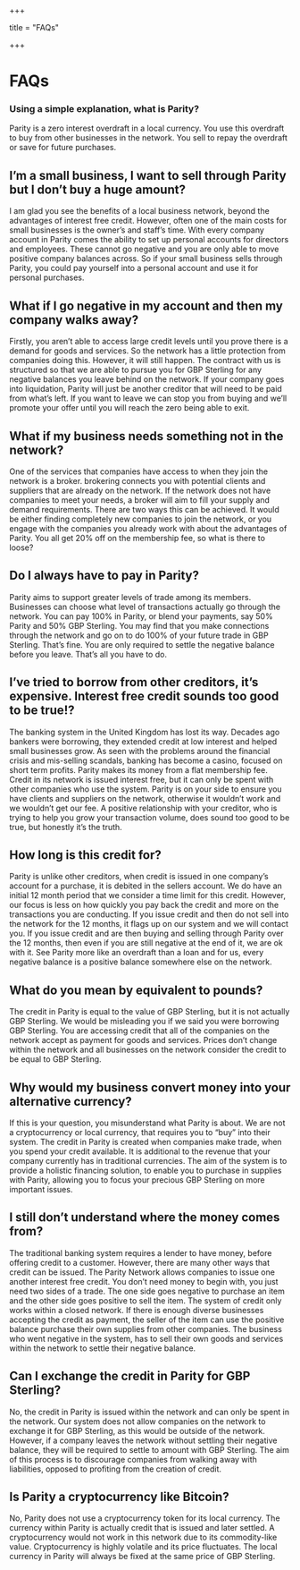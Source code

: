 +++

title = "FAQs"

+++

# FAQs

### Using a simple explanation, what is Parity?

Parity is a zero interest overdraft in a local currency. You use this overdraft to buy from other businesses in the network. You sell to repay the overdraft or save for future purchases.

## I’m a small business, I want to sell through Parity but I don’t buy a huge amount?

I am glad you see the benefits of a local business network, beyond the advantages of interest free credit. However, often one of the main costs for small businesses is the owner’s and staff’s time. With every company account in Parity comes the ability to set up personal accounts for directors and employees. These cannot go negative and you are only able to move positive company balances across. So if your small business sells through Parity, you could pay yourself into a personal account and use it for personal purchases.

## What if I go negative in my account and then my company walks away?

Firstly, you aren’t able to access large credit levels until you prove there is a demand for goods and services. So the network has a little protection from companies doing this. However, it will still happen. The contract with us is structured so that we are able to pursue you for GBP Sterling for any negative balances you leave behind on the network. If your company goes into liquidation, Parity will just be another creditor that will need to be paid from what’s left. If you want to leave we can stop you from buying and we’ll promote your offer until you will reach the zero being able to exit.

## What if my business needs something not in the network?

One of the services that companies have access to when they join the network is a broker. brokering connects you with potential clients and suppliers that are already on the network. If the network does not have companies to meet your needs, a broker will aim to fill your supply and demand requirements. There are two ways this can be achieved. It would be either finding completely new companies to join the network, or you engage with the companies you already work with about the advantages of Parity. You all get 20% off on the membership fee, so what is there to loose?

## Do I always have to pay in Parity?

Parity aims to support greater levels of trade among its members. Businesses can choose what level of transactions actually go through the network. You can pay 100% in Parity, or blend your payments, say 50% Parity and 50% GBP Sterling. You may find that you make connections through the network and go on to do 100% of your future trade in GBP Sterling. That’s fine. You are only required to settle the negative balance before you leave. That’s all you have to do.

## I’ve tried to borrow from other creditors, it’s expensive. Interest free credit sounds too good to be true!?

The banking system in the United Kingdom has lost its way. Decades ago bankers were borrowing, they extended credit at low interest and helped small businesses grow. As seen with the problems around the financial crisis and mis-selling scandals, banking has become a casino, focused on short term profits. Parity makes its money from a flat membership fee. Credit in its network is issued interest free, but it can only be spent with other companies who use the system. Parity is on your side to ensure you have clients and suppliers on the network, otherwise it wouldn’t work and we wouldn’t get our fee. A positive relationship with your creditor, who is trying to help you grow your transaction volume, does sound too good to be true, but honestly it’s the truth.

## How long is this credit for?

Parity is unlike other creditors, when credit is issued in one company’s account for a purchase, it is debited in the sellers account. We do have an initial 12 month period that we consider a time limit for this credit. However, our focus is less on how quickly you pay back the credit and more on the transactions you are conducting. If you issue credit and then do not sell into the network for the 12 months, it flags up on our system and we will contact you. If you issue credit and are then buying and selling through Parity over the 12 months, then even if you are still negative at the end of it, we are ok with it. See Parity more like an overdraft than a loan and for us, every negative balance is a positive balance somewhere else on the network.

## What do you mean by equivalent to pounds?

The credit in Parity is equal to the value of GBP Sterling, but it is not actually GBP Sterling. We would be misleading you if we said you were borrowing GBP Sterling. You are accessing credit that all of the companies on the network accept as payment for goods and services. Prices don’t change within the network and all businesses on the network consider the credit to be equal to GBP Sterling.

## Why would my business convert money into your alternative currency?

If this is your question, you misunderstand what Parity is about. We are not a cryptocurrency or local currency, that requires you to “buy” into their system. The credit in Parity is created when companies make trade, when you spend your credit available. It is additional to the revenue that your company currently has in traditional currencies. The aim of the system is to provide a holistic financing solution, to enable you to purchase in supplies with Parity, allowing you to focus your precious GBP Sterling on more important issues.

## I still don’t understand where the money comes from?

The traditional banking system requires a lender to have money, before offering credit to a customer. However, there are many other ways that credit can be issued. The Parity Network allows companies to issue one another interest free credit. You don’t need money to begin with, you just need two sides of a trade. The one side goes negative to purchase an item and the other side goes positive to sell the item. The system of credit only works within a closed network. If there is enough diverse businesses accepting the credit as payment, the seller of the item can use the positive balance purchase their own supplies from other companies. The business who went negative in the system, has to sell their own goods and services within the network to settle their negative balance.

## Can I exchange the credit in Parity for GBP Sterling?

No, the credit in Parity is issued within the network and can only be spent in the network. Our system does not allow companies on the network to exchange it for GBP Sterling, as this would be outside of the network. However, if a company leaves the network without settling their negative balance, they will be required to settle to amount with GBP Sterling. The aim of this process is to discourage companies from walking away with liabilities, opposed to profiting from the creation of credit.

## Is Parity a cryptocurrency like Bitcoin?

No, Parity does not use a cryptocurrency token for its local currency. The currency within Parity is actually credit that is issued and later settled. A cryptocurrency would not work in this network due to its commodity-like value. Cryptocurrency is highly volatile and its price fluctuates. The local currency in Parity will always be fixed at the same price of GBP Sterling.
